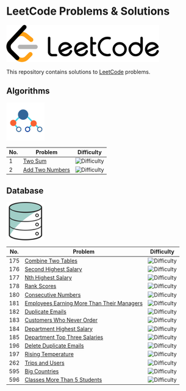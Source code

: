 # LeetCode Problems & Solutions

<img alt="LeetCode Logo" src="img/leetcode_logo.png" width="400"/>

This repository contains solutions to [LeetCode](https://leetcode.com/) problems.

## Algorithms

<img alt="Algorithms Logo" src=img/algorithms_logo.png width="100"/>

No. | Problem | Difficulty
--- | --- | ---
1 | [Two Sum](Algorithms/1_Two_Sum) | ![Difficulty](https://img.shields.io/badge/Easy-green)
2 | [Add Two Numbers](Algorithms/2_Add_Two_Numbers) | ![Difficulty](https://img.shields.io/badge/Medium-yellow)

## Database

<img alt="Database Logo" src=img/database_logo.png width="100"/>

No. | Problem | Difficulty
--- | --- | ---
175 | [Combine Two Tables](Database/175_Combine_Two_Tables) | ![Difficulty](https://img.shields.io/badge/Easy-green)
176 | [Second Highest Salary](Database/176_Second_Highest_Salary) | ![Difficulty](https://img.shields.io/badge/Easy-green)
177 | [Nth Highest Salary](Database/177_Nth_Highest_Salary) | ![Difficulty](https://img.shields.io/badge/Medium-yellow)
178 | [Rank Scores](Database/178_Rank_Scores) | ![Difficulty](https://img.shields.io/badge/Medium-yellow)
180 | [Consecutive Numbers](Database/180_Consecutive_Numbers) | ![Difficulty](https://img.shields.io/badge/Medium-yellow)
181 | [Employees Earning More Than Their Managers](Database/181_Employees_Earning_More_Than_Their_Managers) | ![Difficulty](https://img.shields.io/badge/Easy-green)
182 | [Duplicate Emails](Database/182_Duplicate_Emails) | ![Difficulty](https://img.shields.io/badge/Easy-green)
183 | [Customers Who Never Order](Database/183_Customers_Who_Never_Order) | ![Difficulty](https://img.shields.io/badge/Easy-green)
184 | [Department Highest Salary](Database/184_Department_Highest_Salary) | ![Difficulty](https://img.shields.io/badge/Medium-yellow)
185 | [Department Top Three Salaries](Database/185_Department_Top_Three_Salaries) | ![Difficulty](https://img.shields.io/badge/Hard-red)
196 | [Delete Duplicate Emails](Database/196_Delete_Dupicate_Emails) | ![Difficulty](https://img.shields.io/badge/Easy-green)
197 | [Rising Temperature](Database/197_Rising_Temperature) | ![Difficulty](https://img.shields.io/badge/Easy-green)
262 | [Trips and Users](Database/262_Trips_and_Users) | ![Difficulty](https://img.shields.io/badge/Hard-red)
595 | [Big Countries](Database/595_Big_Countries) | ![Difficulty](https://img.shields.io/badge/Easy-green)
596 | [Classes More Than 5 Students](Database/596_Classes_More_Than_5_Students) | ![Difficulty](https://img.shields.io/badge/Easy-green)

